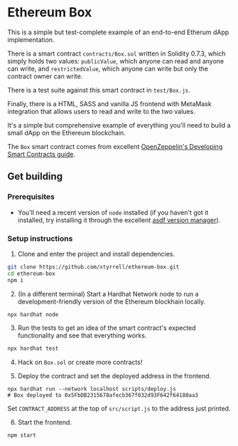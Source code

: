 # Ethereum Box
This is a simple but test-complete example of an end-to-end Etherum dApp implementation.

There is a smart contract `contracts/Box.sol` written in Solidity 0.7.3, which simply holds two values: `publicValue`, which anyone can read and anyone can write, and `restrictedValue`, which anyone can write but only the contract owner can write.

There is a test suite against this smart contract in `test/Box.js`.

Finally, there is a HTML, SASS and vanilla JS frontend with MetaMask integration that allows users to read and write to the two values.

It's a simple but comprehensive example of everything you'll need to build a small dApp on the Ethereum blockchain.

The `Box` smart contract comes from excellent [OpenZeppelin's Developing Smart Contracts guide](https://docs.openzeppelin.com/learn/developing-smart-contracts).

## Get building

### Prerequisites

* You'll need a recent version of `node` installed (if you haven't got it installed, try installing it through the excellent [asdf version manager](https://asdf-vm.com)).

### Setup instructions

1. Clone and enter the project and install dependencies.
  ```sh
  git clone https://github.com/xtyrrell/ethereum-box.git
  cd ethereum-box
  npm i
  ```

2. (In a different terminal) Start a Hardhat Network node to run a development-friendly version of the Ethereum blockhain locally.
  ```sh
  npx hardhat node
  ```

3. Run the tests to get an idea of the smart contract's expected functionality and see that everything works.
  ```sh
  npx hardhat test
  ```

4. Hack on `Box.sol` or create more contracts!

5. Deploy the contract and set the deployed address in the frontend.
  ```
  npx hardhat run --network localhost scripts/deploy.js
  # Box deployed to 0x5FbDB2315678afecb367f032d93F642f64180aa3
  ```
  Set `CONTRACT_ADDRESS` at the top of `src/script.js` to the address just printed.

6. Start the frontend.
  ```sh
  npm start
  ```
